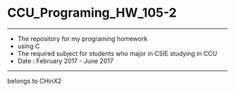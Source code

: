# CCU_Programing_HW_105-2
---
* The repository for my programing homework
* using C
* The required subject for students who major in CSIE studying in CCU
* Date : February 2017 - June 2017
---
belongs to CHinX2
